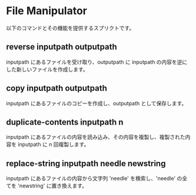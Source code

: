 # File Manipulator

以下のコマンドとその機能を提供するスプリクトです。</br>

## reverse inputpath outputpath
inputpath にあるファイルを受け取り、outputpath に inputpath の内容を逆にした新しいファイルを作成します。

## copy inputpath outputpath 
inputpath にあるファイルのコピーを作成し、outputpath として保存します。
## duplicate-contents inputpath n 
inputpath にあるファイルの内容を読み込み、その内容を複製し、複製された内容を inputpath に n 回複製します。

## replace-string inputpath needle newstring
inputpath にあるファイルの内容から文字列 'needle' を検索し、'needle' の全てを 'newstring' に置き換えます。
